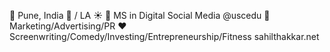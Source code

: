 📍 Pune, India 🌃 / LA ☀️
📱 MS in Digital Social Media @uscedu
💼 Marketing/Advertising/PR
❤️ Screenwriting/Comedy/Investing/Entrepreneurship/Fitness
sahilthakkar.net
